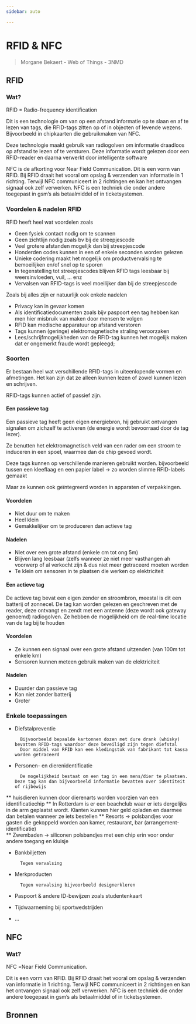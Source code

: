 ```yaml
---
sidebar: auto

---
```

# RFID & NFC

> Morgane Bekaert - Web of Things - 3NMD


## RFID

### Wat?

RFID = Radio-frequency identification 

Dit is een technologie om van op een afstand informatie op te slaan en af te lezen van tags, die RFID-tags zitten op of in objecten of levende wezens. Bijvoorbeeld in chipkaarten die gebruikmaken van NFC.

Deze technologie maakt gebruik van radiogolven om informatie draadloos op afstand te lezen of te versturen. Deze informatie wordt gelezen door een RFID-reader en daarna verwerkt door intelligente software

NFC is de afkorting voor Near Field Communication. Dit is een vorm van RFID. Bij RFID draait het vooral om opslag & verzenden van informatie in 1 richting. Terwijl 
NFC communiceert in 2 richtingen en kan het ontvangen signaal ook zelf verwerken. 
NFC is een techniek die onder andere toegepast in gsm’s als betaalmiddel of in ticketsystemen. 

### Voordelen & nadelen RFID

RFID heeft heel wat voordelen zoals
- Geen fysiek contact nodig om te scannen 
- Geen zichtlijn nodig zoals bv bij de streepjescode
- Veel grotere afstanden mogelijk dan bij streepjescode
- Honderden codes kunnen in een of enkele seconden worden gelezen
- Unieke codering maakt het mogelijk om productvervalsing te bemoeilijken en/of snel op te sporen
- In tegenstelling tot streepjescodes blijven RFID tags leesbaar bij weersinvloeden, vuil, … enz
- Vervalsen van RFID-tags is veel moeilijker dan bij de streepjescode 

Zoals bij alles zijn er natuurlijk ook enkele nadelen

- Privacy kan in gevaar komen 
- Als identificatiedocumenten zoals bijv paspoort een tag hebben kan men hier misbruik van maken door mensen te volgen
- RFID kan medische apparatuur op afstand verstoren 
- Tags kunnen (geringe) elektromagnetische straling veroorzaken 
- Lees/schrijfmogelijkheden van de RFID-tag kunnen het mogelijk maken dat er ongemerkt fraude wordt gepleegd;






### Soorten 

Er bestaan heel wat verschillende RFID-tags in uiteenlopende vormen en afmetingen. Het kan zijn dat ze alleen kunnen lezen of zowel kunnen lezen en schrijven.

RFID-tags kunnen actief of passief zijn.

#### Een passieve tag 

Een passieve tag heeft geen eigen energiebron, hij gebruikt ontvangen signalen om zichzelf te activeren (de energie wordt bevoorraad door de tag lezer).

Ze benutten het elektromagnetisch veld van een rader om een stroom te induceren in een spoel, waarmee dan de chip gevoed wordt. 

Deze tags kunnen op verschillende manieren gebruikt worden. bijvoorbeeld tussen een kleeflaag en een papier label → zo worden slimme RFID-labels gemaakt

Maar ze kunnen ook geïntegreerd worden in apparaten of verpakkingen.

#### Voordelen
- Niet duur om te maken 
- Heel klein 
- Gemakkelijker om te produceren dan actieve tag 

#### Nadelen
- Niet over een grote afstand (enkele cm tot ong 5m) 
- Blijven lang leesbaar (zelfs wanneer ze niet meer vasthangen ah voorwerp of al verkocht zijn & dus niet meer getraceerd moeten worden 
- Te klein om sensoren in te plaatsen die werken op elektriciteit 

#### Een actieve tag 

De actieve tag bevat  een eigen zender en stroombron, meestal is dit een batterij of zonnecel.
De tag kan worden gelezen en geschreven met de reader, deze ontvangt en zendt met een antenne  (deze wordt ook gateway genoemd) radiogolven.
Ze hebben de mogelijkheid om de real-time locatie van de tag bij te houden


#### Voordelen
- Ze kunnen een signaal over een grote afstand uitzenden (van 100m tot enkele km)   
- Sensoren kunnen meteen gebruik maken van de elektriciteit 

#### Nadelen
- Duurder dan passieve tag
- Kan niet zonder batterij 
- Groter


### Enkele toepassingen 

- Diefstalpreventie
  
        Bijvoorbeeld bepaalde kartonnen dozen met dure drank (whisky)  bevatten RFID-tags waardoor deze beveiligd zijn tegen diefstal 
        Door middel van RFID kan een kledingstuk van fabrikant tot kassa worden getraceerd 
  
- Personen- en dierenidentificatie
  
        De mogelijkheid bestaat om een tag in een mens/dier te plaatsen. Deze tag kan dan bijvoorbeeld informatie bevatten over identiteit of rijbewijs
  
** huisdieren kunnen door dierenarts worden voorzien van een identificatiechip
** In Rotterdam is er een beachclub waar er iets dergelijks in de arm geplaatst wordt. Klanten kunnen hier geld opladen en daarmee dan betalen wanneer ze iets bestellen 
** Resorts → polsbandjes voor gasten die gekoppeld worden aan kamer, restaurant, bar (arrangement-identificatie)  
** Zwembaden → siliconen polsbandjes met een chip erin voor onder andere toegang en kluisje 

- Bankbiljetten
  
        Tegen vervalsing
  
- Merkproducten 
  
 	    Tegen vervalsing bijvoorbeeld designerkleren 

- Paspoort & andere ID-bewijzen zoals studentenkaart 
  
- Tijdwaarneming bij sportwedstrijden 
  
- …

## NFC

### Wat?

NFC =Near Field Communication. 

Dit is een vorm van RFID. Bij RFID draait het vooral om opslag & verzenden van informatie in 1 richting. Terwijl 
NFC communiceert in 2 richtingen en kan het ontvangen signaal ook zelf verwerken. 
NFC is een techniek die onder andere toegepast in gsm’s als betaalmiddel of in ticketsystemen. 


## Bronnen





